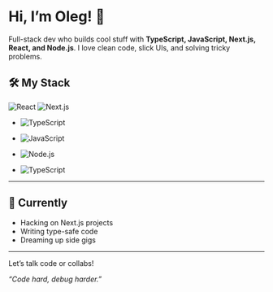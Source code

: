# Hi, I’m Oleg! 👋

Full-stack dev who builds cool stuff with **TypeScript, JavaScript, Next.js, React, and Node.js**. I love clean code, slick UIs, and solving tricky problems.

## 🛠️ My Stack
![React](https://img.shields.io/badge/-React-61DAFB?logo=react&logoColor=white&style=flat) ![Next.js](https://img.shields.io/badge/-Next.js-000000?logo=next.js&logoColor=white&style=flat)  
  - ![TypeScript](https://img.shields.io/badge/-TypeScript-3178C6?logo=typescript&logoColor=white&style=flat)  
  - ![JavaScript](https://img.shields.io/badge/-JavaScript-F7DF1E?logo=javascript&logoColor=black&style=flat)  

  - ![Node.js](https://img.shields.io/badge/-Node.js-339933?logo=node.js&logoColor=white&style=flat)  
  - ![TypeScript](https://img.shields.io/badge/-TypeScript-3178C6?logo=typescript&logoColor=white&style=flat)  

---

## 🌟 Currently
- Hacking on Next.js projects  
- Writing type-safe code  
- Dreaming up side gigs  

---

<!-- ## 📬 Connect -->
<!-- - [LinkedIn](https://www.linkedin.com/in/your-linkedin) -->  
<!-- - [Twitter/X](https://twitter.com/your-twitter) -->  
<!-- - [Email](mailto:your-email@example.com) -->  

Let’s talk code or collabs!

*“Code hard, debug harder.”*
